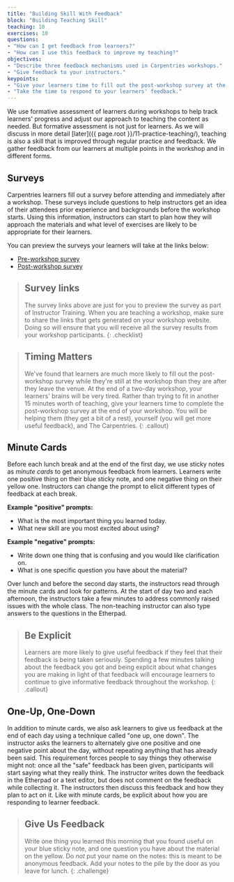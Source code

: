 ```yaml
---
title: "Building Skill With Feedback"
block: "Building Teaching Skill"
teaching: 10
exercises: 10
questions:
- "How can I get feedback from learners?"
- "How can I use this feedback to improve my teaching?"
objectives:
- "Describe three feedback mechanisms used in Carpentries workshops."
- "Give feedback to your instructors."
keypoints:
- "Give your learners time to fill out the post-workshop survey at the end of your workshop."
- "Take the time to respond to your learners' feedback."
---
```


We use formative assessment of learners during workshops to help track 
learners' progress and adjust our approach to teaching the content as needed.
But formative assessment is not just for learners. As we will discuss in more detail 
[later]({{ page.root }}/11-practice-teaching/), teaching is also a skill that is improved 
through regular practice and feedback. We gather feedback from our learners
at multiple points in the workshop and in different forms. 

## Surveys

Carpentries learners fill out a survey before attending and immediately after a workshop. 
These surveys include questions to help instructors get an idea of their attendees prior
experience and backgrounds before the workshop starts. Using this information, instructors
can start to plan how they will approach the materials and what level of exercises
are likely to be appropriate for their learners. 

You can preview the surveys your learners will take at the links below:

- [Pre-workshop survey](https://carpentries.typeform.com/to/wi32rS?__dangerous-disable-submissions)
- [Post-workshop survey](https://carpentries.typeform.com/to/UgVdRQ?__dangerous-disable-submissions)

> ## Survey links
>
> The survey links above are just for you to preview the survey as part of
> Instructor Training. When you are teaching a workshop, make sure to share the
> links that gets generated on your workshop website. Doing so will ensure that
> you will receive all the survey results from your workshop participants.
{: .checklist}

> ## Timing Matters
> 
> We've found that learners are much more likely to fill out the post-workshop survey
> while they're still at the workshop than they are after they leave the venue. At the end 
> of a two-day workshop, your learners' brains will be very tired. Rather than trying to 
> fit in another 15 minutes worth of teaching, give your learners time to complete the
> post-workshop survey at the end of your workshop. You will be helping them (they get a
> bit of a rest), yourself (you will get more useful feedback), and The Carpentries.
{: .callout}

## Minute Cards

Before each lunch break and at the end of the first day, we
use sticky notes as *minute cards* to get anonymous feedback from learners.
Learners write one positive thing on their blue sticky
note, and one negative thing on their yellow one. 
Instructors can change the prompt to elicit different types of feedback at each break. 

**Example "positive" prompts:**   
- What is the most important thing you learned today.   
- What new skill are you most excited about using? 

**Example "negative" prompts:**  
- Write down one thing that is confusing and you would like clarification on.    
- What is one specific question you have about the material? 

Over lunch and before the second day starts, the instructors read through the minute 
cards and look for patterns. At the start of day two and each afternoon, the instructors
take a few minutes to address commonly raised issues with the whole class. The 
non-teaching instructor can also type answers to the questions in the Etherpad.

> ## Be Explicit
> 
> Learners are more likely to give useful feedback if they feel that their feedback
> is being taken seriously. Spending a few minutes talking about the feedback you got
> and being explicit about what changes you are making in light of that feedback
> will encourage learners to continue to give informative feedback throughout the workshop.
{: .callout}


## One-Up, One-Down

In addition to minute cards, we also ask learners to give us feedback at the end
of each day using a technique called "one up, one down".  The
instructor asks the learners to alternately give one positive and one
negative point about the day, without repeating anything that has
already been said.  This requirement forces people to say things they
otherwise might not: once all the "safe" feedback has been given,
participants will start saying what they really think. The instructor
writes down the feedback in the Etherpad or a text editor,
but does not comment on the feedback while collecting it. The instructors then
discuss this feedback and how they plan to act on it. Like with minute cards, be explicit
about how you are responding to learner feedback.


> ## Give Us Feedback
>
> Write one thing you learned this morning that you found useful on
> your blue sticky note, and one question you have about the material
> on the yellow.  Do *not* put your name on the notes: this is meant to
> be anonymous feedback.  Add your notes to the pile by the door as
> you leave for lunch.
{: .challenge}
